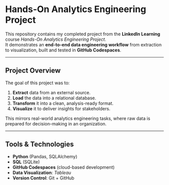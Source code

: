 # Hands-On Analytics Engineering Project

This repository contains my completed project from the **LinkedIn Learning** course *Hands-On Analytics Engineering Project*.  
It demonstrates an **end-to-end data engineering workflow** from extraction to visualization, built and tested in **GitHub Codespaces**.

---

## Project Overview
The goal of this project was to:
1. **Extract** data from an external source.
2. **Load** the data into a relational database.
3. **Transform** it into a clean, analysis-ready format.
4. **Visualize** it to deliver insights for stakeholders.

This mirrors real-world analytics engineering tasks, where raw data is prepared for decision-making in an organization.

---

## Tools & Technologies
- **Python** (Pandas, SQLAlchemy)
- **SQL** (SQLite)
- **GitHub Codespaces** (cloud-based development)
- **Data Visualization**: *Tableau*
- **Version Control**: Git + GitHub
